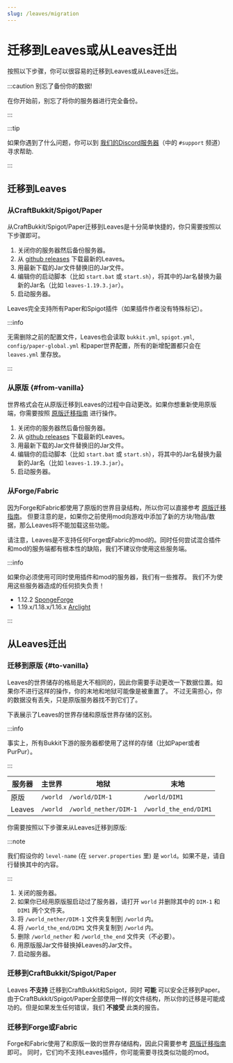 ```yaml
---
slug: /leaves/migration
---
```


# 迁移到Leaves或从Leaves迁出

按照以下步骤，你可以很容易的迁移到Leaves或从Leaves迁出。

:::caution 别忘了备份你的数据!

在你开始前，别忘了将你的服务器进行完全备份。

:::

:::tip

如果你遇到了什么问题，你可以到 [我们的Discord服务器](https://discord.gg/5hgtU72w33)（中的 `#support` 频道）寻求帮助.

:::

## 迁移到Leaves

### 从CraftBukkit/Spigot/Paper

从CraftBukkit/Spigot/Paper迁移到Leaves是十分简单快捷的，你只需要按照以下步骤即可。

1. 关闭你的服务器然后备份服务器。
2. 从 [github releases](https://github.com/LeavesMC/Leaves/releases) 下载最新的Leaves。
3. 用最新下载的Jar文件替换旧的Jar文件。
4. 编辑你的启动脚本（比如 `start.bat` 或 `start.sh`），将其中的Jar名替换为最新的Jar名（比如 `leaves-1.19.3.jar`）。
5. 启动服务器。

Leaves完全支持所有Paper和Spigot插件（如果插件作者没有特殊标记）。

:::info

无需删除之前的配置文件，Leaves也会读取 `bukkit.yml`, `spigot.yml`, `config/paper-global.yml` 和paper世界配置，所有的新增配置都只会在 `leaves.yml` 里存放。

:::

### 从原版 {#from-vanilla}

世界格式会在从原版迁移到Leaves的过程中自动更改。如果你想重新使用原版端，你需要按照 [原版迁移指南](#to-vanilla) 进行操作。

1. 关闭你的服务器然后备份服务器。
2. 从 [github releases](https://github.com/LeavesMC/Leaves/releases) 下载最新的Leaves。
3. 用最新下载的Jar文件替换旧的Jar文件。
4. 编辑你的启动脚本（比如 `start.bat` 或 `start.sh`），将其中的Jar名替换为最新的Jar名（比如 `leaves-1.19.3.jar`）。
5. 启动服务器。

### 从Forge/Fabric

因为Forge和Fabric都使用了原版的世界目录结构，所以你可以直接参考 [原版迁移指南](#from-vanilla)。
但要注意的是，如果你之前使用mod向游戏中添加了新的方块/物品/数据，那么Leaves将不能加载这些功能。

请注意，Leaves是不支持任何Forge或Fabric的mod的。同时任何尝试混合插件和mod的服务端都有根本性的缺陷，我们不建议你使用这些服务端。

:::info

如果你必须使用可同时使用插件和mod的服务器，我们有一些推荐。
我们不为使用这些服务器造成的任何损失负责！

- 1.12.2 [SpongeForge](https://github.com/SpongePowered/SpongeForge)
- 1.19.x/1.18.x/1.16.x [Arclight](https://github.com/IzzelAliz/Arclight)

:::

## 从Leaves迁出

### 迁移到原版 {#to-vanilla}

Leaves的世界储存的格局是大不相同的，因此你需要手动更改一下数据位置。如果你不进行这样的操作，你的末地和地狱可能像是被重置了。
不过无需担心，你的数据没有丢失，只是原版服务器找不到它们了。

下表展示了Leaves的世界存储和原版世界存储的区别。

:::info

事实上，所有Bukkit下游的服务器都使用了这样的存储（比如Paper或者PurPur）。

:::

| 服务器   | 主世界    | 地狱                   | 末地                  |
| ------- | -------- | --------------------- | --------------------- |
| 原版     | `/world` | `/world/DIM-1`        | `/world/DIM1`         |
| Leaves  | `/world` | `/world_nether/DIM-1` | `/world_the_end/DIM1` |

你需要按照以下步骤来从Leaves迁移到原版:

:::note

我们假设你的 `level-name` (在 `server.properties` 里) 是 `world`。如果不是，请自行替换其中的内容。

:::

1. 关闭的服务器。
2. 如果你已经用原版服启动过了服务器，请打开 `world` 并删除其中的 `DIM-1` 和 `DIM1` 两个文件夹。
3. 将 `/world_nether/DIM-1` 文件夹复制到 `/world` 内。
4. 将 `/world_the_end/DIM1` 文件夹复制到 `/world` 内。
5. 删除 `/world_nether` 和 `/world_the_end` 文件夹（不必要）。
6. 用原版服Jar文件替换掉Leaves的Jar文件。
7. 启动服务器。

### 迁移到CraftBukkit/Spigot/Paper

Leaves **不支持** 迁移到CraftBukkit和Spigot，同时 **可能** 可以安全迁移到Paper。
由于CraftBukkit/Spigot/Paper全部使用一样的文件结构，所以你的迁移是可能成功的。但是如果发生任何错误，我们 **不接受** 此类的报告。

### 迁移到Forge或Fabric

Forge和Fabric使用了和原版一致的世界存储结构，因此只需要参考 [原版迁移指南](#to-vanilla) 即可。
同时，它们均不支持Leaves插件，你可能需要寻找类似功能的mod。